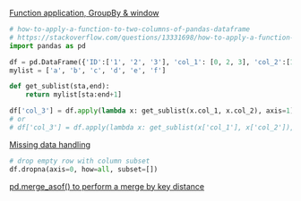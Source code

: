 
[Function application, GroupBy & window](https://pandas.pydata.org/docs/reference/frame.html#function-application-groupby-window)

```python
# how-to-apply-a-function-to-two-columns-of-pandas-dataframe
# https://stackoverflow.com/questions/13331698/how-to-apply-a-function-to-two-columns-of-pandas-dataframe
import pandas as pd

df = pd.DataFrame({'ID':['1', '2', '3'], 'col_1': [0, 2, 3], 'col_2':[1, 4, 5]})
mylist = ['a', 'b', 'c', 'd', 'e', 'f']

def get_sublist(sta,end):
    return mylist[sta:end+1]

df['col_3'] = df.apply(lambda x: get_sublist(x.col_1, x.col_2), axis=1)
# or
# df['col_3'] = df.apply(lambda x: get_sublist(x['col_1'], x['col_2']), axis=1)
```

[Missing data handling](https://pandas.pydata.org/docs/reference/frame.html#missing-data-handling)

```python
# drop empty row with column subset 
df.dropna(axis=0, how=all, subset=[])
```

[pd.merge_asof() to perform a merge by key distance](https://pandas.pydata.org/docs/reference/api/pandas.merge_asof.html)
